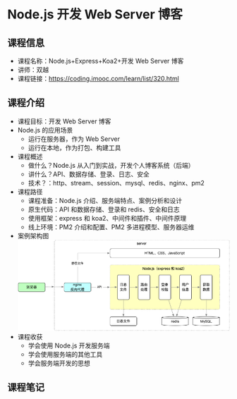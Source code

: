 # Node.js 开发 Web Server 博客

## 课程信息

- 课程名称：Node.js+Express+Koa2+开发 Web Server 博客
- 讲师：双越
- 课程链接：<https://coding.imooc.com/learn/list/320.html>

## 课程介绍

- 课程目标：开发 Web Server 博客
- Node.js 的应用场景
  - 运行在服务器，作为 Web Server
  - 运行在本地，作为打包、构建工具
- 课程概述
  - 做什么？Node.js 从入门到实战，开发个人博客系统（后端）
  - 讲什么？API、数据存储、登录、日志、安全
  - 技术？：http、stream、session、mysql、redis、nginx、pm2
- 课程路径
  - 课程准备：Node.js 介绍、服务端特点、案例分析和设计
  - 原生代码：API 和数据存储、登录和 redis、安全和日志
  - 使用框架：express 和 koa2、中间件和插件、中间件原理
  - 线上环境：PM2 介绍和配置、PM2 多进程模型、服务器运维
- 案例架构图
  ![node-blog-architecture](assets/node-blog-architecture.png)
- 课程收获
  - 学会使用 Node.js 开发服务端
  - 学会使用服务端的其他工具
  - 学会服务端开发的思想

## 课程笔记
